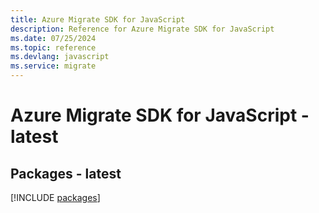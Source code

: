 ```yaml
---
title: Azure Migrate SDK for JavaScript
description: Reference for Azure Migrate SDK for JavaScript
ms.date: 07/25/2024
ms.topic: reference
ms.devlang: javascript
ms.service: migrate
---
```

# Azure Migrate SDK for JavaScript - latest
## Packages - latest
[!INCLUDE [packages](migrate-index.md)]